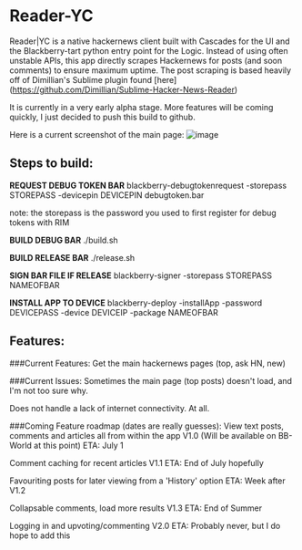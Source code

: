 Reader-YC
=========

Reader|YC is a native hackernews client built with Cascades for the UI and the Blackberry-tart python entry point for the Logic. Instead of using often unstable APIs, this app directly scrapes Hackernews for posts (and soon comments) to ensure maximum uptime. 
The post scraping is based heavily off of Dimillian's Sublime plugin found [here] (https://github.com/Dimillian/Sublime-Hacker-News-Reader)

It is currently in a very early alpha stage. More features will be coming quickly, I just decided to push this build to github. 

Here is a current screenshot of the main page:
![image](https://raw.github.com/krruzic/Reader-YC/master/screenshot.png)

## Steps to build:
**REQUEST DEBUG TOKEN BAR**
blackberry-debugtokenrequest -storepass STOREPASS -devicepin DEVICEPIN debugtoken.bar

note: the storepass is the password you used to first register for debug tokens with RIM

**BUILD DEBUG BAR**
./build.sh

**BUILD RELEASE BAR**
./release.sh

**SIGN BAR FILE IF RELEASE**
blackberry-signer -storepass STOREPASS NAMEOFBAR

**INSTALL APP TO DEVICE**
blackberry-deploy -installApp -password DEVICEPASS -device DEVICEIP -package NAMEOFBAR

## Features:
###Current Features:
Get the main hackernews pages (top, ask HN, new)

###Current Issues:
Sometimes the main page (top posts) doesn't load, and I'm not too sure why.

Does not handle a lack of internet connectivity. At all.

###Coming Feature roadmap (dates are really guesses):
View text posts, comments and articles all from within the app V1.0 (Will be available on BB-World at this point)
  ETA: July 1 
  
Comment caching for recent articles  V1.1
	ETA: End of July hopefully
	
Favouriting posts for later viewing from a 'History' option
	ETA: Week after V1.2
	
Collapsable comments, load more results V1.3
	ETA: End of Summer
	
Logging in and upvoting/commenting V2.0
	ETA: Probably never, but I do hope to add this

